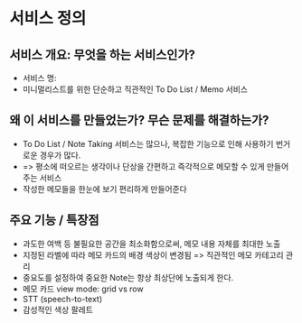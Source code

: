 # 서비스 정의


## 서비스 개요: 무엇을 하는 서비스인가?
- 서비스 명: 
- 미니멀리스트를 위한 단순하고 직관적인 To Do List / Memo 서비스


## 왜 이 서비스를 만들었는가? 무슨 문제를 해결하는가?
- To Do List / Note Taking 서비스는 많으나, 복잡한 기능으로 인해 사용하기 번거로운 경우가 많다. 
- => 평소에 떠오르는 생각이나 단상을 간편하고 즉각적으로 메모할 수 있게 만들어주는 서비스
- 작성한 메모들을 한눈에 보기 편리하게 만들어준다



## 주요 기능 / 특장점
- 과도한 여백 등 불필요한 공간을 최소화함으로써, 메모 내용 자체를 최대한 노출
- 지정된 라벨에 따라 메모 카드의 배경 색상이 변경됨 => 직관적인 메모 카테고리 관리
- 중요도를 설정하여 중요한 Note는 항상 최상단에 노출되게 한다.
- 메모 카드 view mode: grid vs row
- STT (speech-to-text)
- 감성적인 색상 팔레트



